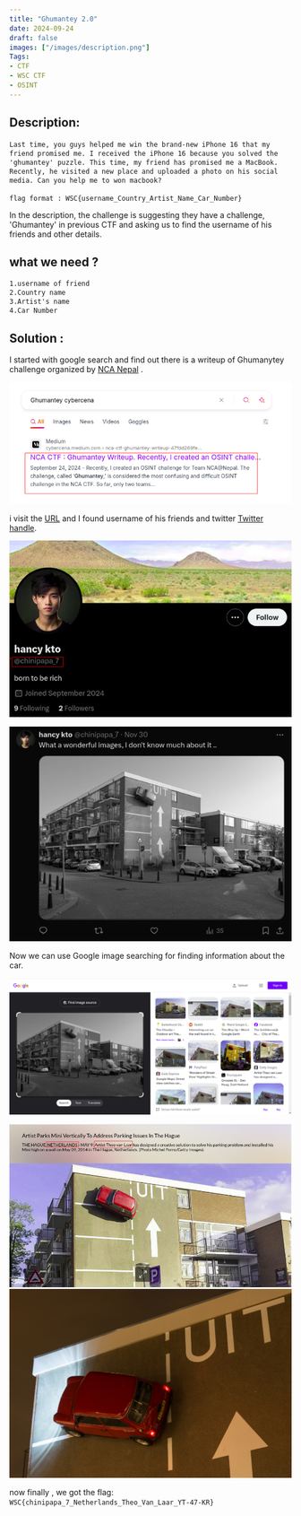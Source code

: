 ```yaml
---
title: "Ghumantey 2.0"
date: 2024-09-24
draft: false
images: ["/images/description.png"]
Tags:
- CTF
- WSC CTF
- OSINT
---
```

 
## Description:
```
Last time, you guys helped me win the brand-new iPhone 16 that my friend promised me. I received the iPhone 16 because you solved the 'ghumantey' puzzle. This time, my friend has promised me a MacBook. Recently, he visited a new place and uploaded a photo on his social media. Can you help me to won macbook?

flag format : WSC{username_Country_Artist_Name_Car_Number}
```
In the description, the challenge is suggesting they have a challenge, 'Ghumantey' in previous CTF and asking us to find the username of his friends and other details.

## what we need ?
```
1.username of friend
2.Country name
3.Artist's name
4.Car Number
```
## Solution :

I started with google search and find out there is a writeup of Ghumanytey challenge organized by [NCA Nepal](https://ncateam.xyz/) . 

![alt text](image.png)

i visit the [URL](https://cybercena.medium.com/nca-ctf-ghumantey-writeup-47fdd269fee0) and I found username of his friends and twitter [Twitter handle](https://x.com/chinipapa_7).

![username](image-1.png)

![twitter post](image-3.png)

Now we can use Google image searching for finding information about the car.

![alt text](image-4.png)

![alt text](image-5.png)
![car png](carpng.jpg)

now finally , we got the flag: ```WSC{chinipapa_7_Netherlands_Theo_Van_Laar_YT-47-KR}```